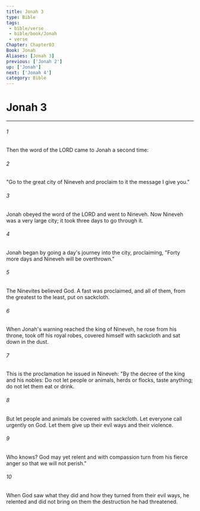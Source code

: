 ```yaml
---
title: Jonah 3
type: Bible
tags:
 - bible/verse
 - bible/book/Jonah
 - verse
Chapter: Chapter03
Book: Jonah
Aliases: [Jonah 3]
previous: ['Jonah 2']
up: ['Jonah']
next: ['Jonah 4']
category: Bible
---
```

# Jonah 3

***


###### 1 
Then the word of the LORD came to Jonah a second time: 

###### 2 
"Go to the great city of Nineveh and proclaim to it the message I give you." 

###### 3 
Jonah obeyed the word of the LORD and went to Nineveh. Now Nineveh was a very large city; it took three days to go through it. 

###### 4 
Jonah began by going a day's journey into the city, proclaiming, "Forty more days and Nineveh will be overthrown." 

###### 5 
The Ninevites believed God. A fast was proclaimed, and all of them, from the greatest to the least, put on sackcloth. 

###### 6 
When Jonah's warning reached the king of Nineveh, he rose from his throne, took off his royal robes, covered himself with sackcloth and sat down in the dust. 

###### 7 
This is the proclamation he issued in Nineveh: "By the decree of the king and his nobles: Do not let people or animals, herds or flocks, taste anything; do not let them eat or drink. 

###### 8 
But let people and animals be covered with sackcloth. Let everyone call urgently on God. Let them give up their evil ways and their violence. 

###### 9 
Who knows? God may yet relent and with compassion turn from his fierce anger so that we will not perish." 

###### 10 
When God saw what they did and how they turned from their evil ways, he relented and did not bring on them the destruction he had threatened. 
